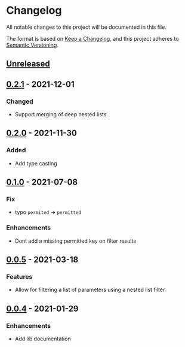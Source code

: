# Changelog

All notable changes to this project will be documented in this file.

The format is based on [Keep a Changelog](https://keepachangelog.com/en/1.0.0/),
and this project adheres to [Semantic Versioning](https://semver.org/spec/v2.0.0.html).

## [Unreleased]

## [0.2.1] - 2021-12-01

### Changed

- Support merging of deep nested lists

## [0.2.0] - 2021-11-30

### Added

- Add type casting

## [0.1.0] - 2021-07-08

### Fix

- typo `permited` -> `permitted`

### Enhancements

- Dont add a missing permitted key on filter results

## [0.0.5] - 2021-03-18

### Features

- Allow for filtering a list of parameters using a nested list filter.

## [0.0.4] - 2021-01-29

### Enhancements

- Add lib documentation

[unreleased]: https://github.com/brainnco/strong_params/compare/v0.2.1...main
[0.2.1]: https://github.com/brainnco/strong_params/compare/v0.2.0...v0.2.1
[0.2.0]: https://github.com/brainnco/strong_params/compare/v0.1.0...v0.2.0
[0.1.0]: https://github.com/brainnco/strong_params/compare/v0.0.5...v0.1.0
[0.0.5]: https://github.com/brainnco/strong_params/compare/v0.0.4...v0.0.5
[0.0.4]: https://github.com/brainnco/strong_params/compare/v0.0.3...v0.0.4
